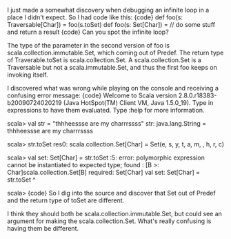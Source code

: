 I just made a somewhat discovery when debugging an infinite loop in a place I didn't expect.  So I had code like this:
{code}
def foo(s: Traversable[Char]) = foo(s.toSet)
def foo(s: Set[Char]) = // do some stuff and return a result
{code}
Can you spot the infinite loop?

The type of the parameter in the second version of foo is scala.collection.immutable.Set, which coming out of Predef.  The return type of Traverable.toSet is scala.collection.Set.  A scala.collection.Set is a Traversable but not a scala.immutable.Set, and thus the first foo keeps on invoking itself.

I discovered what was wrong while playing on the console and receiving a confusing error message:
{code}
Welcome to Scala version 2.8.0.r18383-b20090724020219 (Java HotSpot(TM) Client VM, Java 1.5.0_19).
Type in expressions to have them evaluated.
Type :help for more information.

scala> val str = "thhheessse are my charrrssss"
str: java.lang.String = thhheessse are my charrrssss

scala> str.toSet
res0: scala.collection.Set[Char] = Set(e, s, y, t, a, m,  , h, r, c)

scala> val set: Set[Char] = str.toSet
<console>:5: error: polymorphic expression cannot be instantiated to expected type;
 found   : [B >: Char]scala.collection.Set[B]
 required: Set[Char]
       val set: Set[Char] = str.toSet
                                ^

scala> 
{code}
So I dig into the source and discover that Set out of Predef and the return type of toSet are different.

I think they should both be scala.collection.immutable.Set, but could see an argument for making the scala.collection.Set.  What's really confusing is having them be different.
